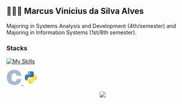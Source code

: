 ## 👨🏻‍💻 **Marcus Vinicius da Silva Alves**

Majoring in Systems Analysis and Development (4th/semester) and Majoring in Information Systems (1st/8th semester).

### Stacks
[![My Skills](https://skillicons.dev/icons?i=python,c)](https://skillicons.dev)

<p align="left"> <a href="https://www.cprogramming.com/" target="_blank" rel="noreferrer"> <img src="https://raw.githubusercontent.com/devicons/devicon/master/icons/c/c-original.svg" alt="c" width="40" height="40"/> </a> <a href="https://www.python.org" target="_blank" rel="noreferrer"> <img src="https://raw.githubusercontent.com/devicons/devicon/master/icons/python/python-original.svg" alt="python" width="40" height="40"/> </a> 

<div align="center"> 
  <a href="https://www.linkedin.com/in/marcus-vinicius-292059252/" target="_blank"><img src="https://img.shields.io/badge/-LinkedIn-%230077B5?style=for-the-badge&logo=linkedin&logoColor=white" target="_blank"></a>
</div>


